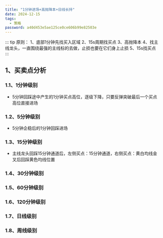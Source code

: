 ```yaml
---
title: "1分钟进场+高抛降本+日线长持"
date: 2024-12-15
tags:
  - 策略
password: a40d453e5ae125ce0ce606b99e82503e
---
```


::: tip
原则：
1、底部1分钟先找买入区域
2、15s周期找买点
3、高抛降本
4、找主线龙头，一直围绕最强的主线标的去做，止损也要在它们身上止损
5、15s找买点
:::

## 1、买卖点分析

### 1.1、1分钟级别

- 5分钟回踩途中产生的1分钟买点高位，逐级下降，只要反弹突破最后一个买点高位直接进场

### 1.2、5分钟级别

- 5分钟企稳后的1分钟回踩进场

### 1.3、15分钟级别

- 主线龙头回踩15分钟通道后，左侧买点：15分钟通道，右侧买点：黄白均线金叉后回踩黄色均线位置

### 1.4、30分钟级别

### 1.5、60分钟级别

### 1.6、120分钟级别

### 1.7、日线级别

### 1.8、周线级别


